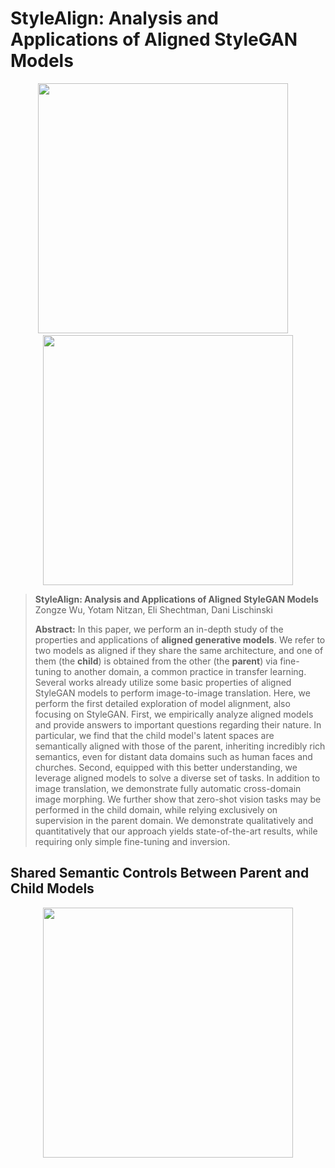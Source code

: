 # StyleAlign: Analysis and Applications of Aligned StyleGAN Models



<p align="center">
  <a><img src='https://github.com/betterze/StyleAlign/blob/main/img/model_progress/dog2cat0.gif'   width=400  ></a
    <a> &nbsp;&nbsp;&nbsp;</a
    <a><img src='https://github.com/betterze/StyleAlign/blob/main/img/model_progress/ffhq2dog0.gif'   width=400 ></a
</p> 

> **StyleAlign: Analysis and Applications of Aligned StyleGAN Models**<br>
> Zongze Wu, Yotam Nitzan, Eli Shechtman, Dani Lischinski <br>
>
>**Abstract:** In this paper, we perform an in-depth study of the properties and applications of **aligned generative models**.
We refer to two models as aligned if they share the same architecture, and one of them (the **child**) is obtained from the other (the **parent**) via fine-tuning to another domain, a common practice in transfer learning.
Several works already utilize some basic properties of aligned StyleGAN models to perform image-to-image translation.
Here, we perform the first detailed exploration of model alignment, also focusing on StyleGAN. First, we empirically analyze aligned models and provide answers to important questions regarding their nature. In particular, we find that the child model's latent spaces are semantically aligned with those of the parent, inheriting incredibly rich semantics, even for distant data domains such as human faces and churches.
Second, equipped with this better understanding, we leverage aligned models to solve a diverse set of tasks.
In addition to image translation, we demonstrate fully automatic cross-domain image morphing.
We further show that zero-shot vision tasks may be performed in the child domain, while relying exclusively on supervision in the parent domain.
We demonstrate qualitatively and quantitatively that our approach yields state-of-the-art results, while requiring only simple fine-tuning and inversion. 

    
    
## Shared Semantic Controls Between Parent and Child Models

<p align="center">
  <a><img src='https://github.com/betterze/StyleAlign/blob/main/img/model_progress/dog2cat0.gif'   width=400  ></a
</p> 
    
    
    
    
    
    
